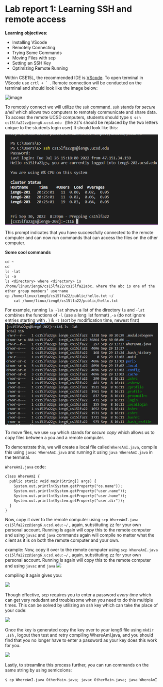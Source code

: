 # Lab report 1: Learning SSH and remote access

**Learning objectives:**
- Installing VScode
- Remotely Connecting
- Trying Some Commands
- Moving Files with scp
- Setting an SSH Key
- Optimizing Remote Running

Within CSE15L, the recommended IDE is [VScode](https://code.visualstudio.com/download). To open terminal in VScode use ```crtl + ` ```. Remote connection will be conducted on the terminal and should look like the image below: 

![image](https://user-images.githubusercontent.com/69376656/193384533-dc9371c5-5f84-4a4a-8910-0bc2dc8be309.png)

To remotely connect we will utilize the ```ssh``` command. ```ssh``` stands for *secure shell* which allows two computers to remotely communicate and share data. To access the remote UCSD computers, students should type ```$ ssh cs15lfa22zz@ieng6.ucsd.edu ``` (the zz's should be replaced by the two letters unique to the students login user)
It should look like this: 

![image](lab1sc2.PNG)

This prompt indicates that you have successfully connected to the remote computer and can now run commands that can access the files on the other computer. 

**Some cool commands**
``` 
cd ~
cd
ls -lat
ls -a
ls <directory> where <directory> is /home/linux/ieng6/cs15lfa22/cs15lfa22abc, where the abc is one of the other group members’ username
cp /home/linux/ieng6/cs15lfa22/public/hello.txt ~/
    cat /home/linux/ieng6/cs15lfa22/public/hello.txt
```

For example, running ```la -lat``` shows a list of the directory ```ls``` and ```-lat``` combines the functions of ```-l``` (use a long list format) ,```-a``` (do not ignore entries starting with . ) & ```-t``` (sort by modification time, newest first) 
![image](lab1sc3.PNG)

To move files, we use ```scp``` which stands for *secure copy* which allows us to copy files between a you and a remote computer. 

To demonstrate this, we will create a local file called ```WhereAmI.java```, compile this using ```javac WhereAmI.java``` and running it using ```java WhereAmI.java``` in the terminal. 

```WhereAmI.java``` code: 
```
class WhereAmI {
  public static void main(String[] args) {
    System.out.println(System.getProperty("os.name"));
    System.out.println(System.getProperty("user.name"));
    System.out.println(System.getProperty("user.home"));
    System.out.println(System.getProperty("user.dir"));
  }
}
```

Now, copy it over to the remote computer using ```scp WhereAmI.java cs15lfa22zz@ieng6.ucsd.edu:~/``` , again, substituting zz for your own personal account. Running ls again will copy this to the remote computer and using ```javac``` and ```java``` commands again will compile no matter what the client as it is on both the remote computer and your own.

example: 
Now, copy it over to the remote computer using ```scp WhereAmI.java cs15lfa22zz@ieng6.ucsd.edu:~/``` , again, substituting zz for your own personal account. Running ls again will copy this to the remote computer and using ```javac``` and ```java```
![](lab1sc4.PNG) 

compiling it again gives you: 

![](lab1sc5.PNG) 

Though effective, scp requires you to enter a password *every time* which can get very redudant and troublesome when you need to do this multiple times. This can be solved by utilizing an ssh key which can take the place of your code: 

![](lab1sc6.PNG)

Once the key is generated copy the key over to your ieng6 file  using ```mkdir .ssh``` , logout then test and retry compiling WhereAmI.java, and you should find that you no longer have to enter a password as your key does this work for you. 

![](lab1sc7.PNG)

Lastly, to streamline this process further, you can run commands on the same string by using semicolons:

```$ cp WhereAmI.java OtherMain.java; javac OtherMain.java; java WhereAmI```
